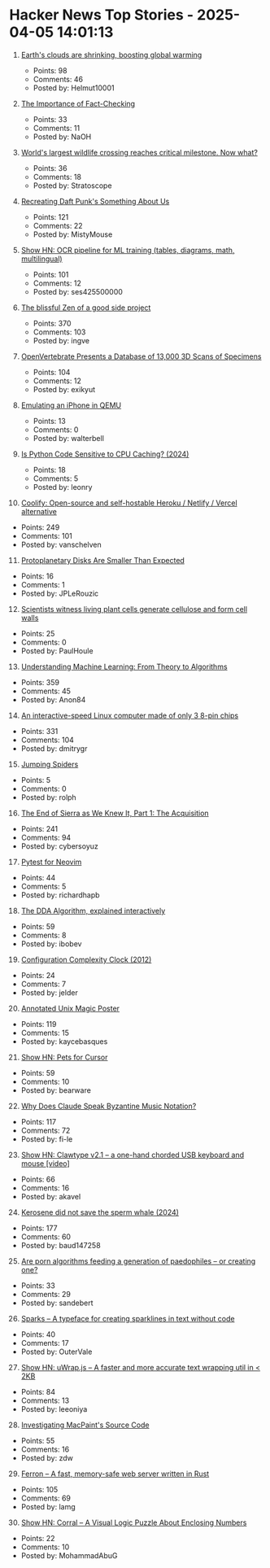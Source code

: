 # Hacker News Top Stories - 2025-04-05 14:01:13

1. [Earth's clouds are shrinking, boosting global warming](https://www.science.org/content/article/earth-s-clouds-are-shrinking-boosting-global-warming)
   - Points: 98
   - Comments: 46
   - Posted by: Helmut10001

2. [The Importance of Fact-Checking](https://lithub.com/on-the-episode-that-changed-ira-glasss-this-american-life-forever/)
   - Points: 33
   - Comments: 11
   - Posted by: NaOH

3. [World's largest wildlife crossing reaches critical milestone. Now what?](https://www.yahoo.com/news/worlds-largest-wildlife-crossing-reaches-100046299.html)
   - Points: 36
   - Comments: 18
   - Posted by: Stratoscope

4. [Recreating Daft Punk's Something About Us](https://thoughts-and-things.ghost.io/recreating-daft-punks-something-about-us/)
   - Points: 121
   - Comments: 22
   - Posted by: MistyMouse

5. [Show HN: OCR pipeline for ML training (tables, diagrams, math, multilingual)](https://github.com/ses4255/Versatile-OCR-Program)
   - Points: 101
   - Comments: 12
   - Posted by: ses425500000

6. [The blissful Zen of a good side project](https://joshcollinsworth.com/blog/the-blissful-zen-of-a-good-side-project)
   - Points: 370
   - Comments: 103
   - Posted by: ingve

7. [OpenVertebrate Presents a Database of 13,000 3D Scans of Specimens](https://www.openculture.com/2024/03/openvertebrate-presents-a-massive-database-of-13000-3d-scans-of-vertebrate-specimens.html)
   - Points: 104
   - Comments: 12
   - Posted by: exikyut

8. [Emulating an iPhone in QEMU](https://eshard.com/posts/emulating-ios-14-with-qemu)
   - Points: 13
   - Comments: 0
   - Posted by: walterbell

9. [Is Python Code Sensitive to CPU Caching? (2024)](https://lukasatkinson.de/2024/python-cpu-caching/)
   - Points: 18
   - Comments: 5
   - Posted by: leonry

10. [Coolify: Open-source and self-hostable Heroku / Netlify / Vercel alternative](https://coolify.io/)
   - Points: 249
   - Comments: 101
   - Posted by: vanschelven

11. [Protoplanetary Disks Are Smaller Than Expected](https://www.centauri-dreams.org/2025/04/04/protoplanetary-disks-are-smaller-than-expected/)
   - Points: 16
   - Comments: 1
   - Posted by: JPLeRouzic

12. [Scientists witness living plant cells generate cellulose and form cell walls](https://phys.org/news/2025-03-scientists-witness-cells-generate-cellulose.html)
   - Points: 25
   - Comments: 0
   - Posted by: PaulHoule

13. [Understanding Machine Learning: From Theory to Algorithms](https://www.cs.huji.ac.il/~shais/UnderstandingMachineLearning/copy.html)
   - Points: 359
   - Comments: 45
   - Posted by: Anon84

14. [An interactive-speed Linux computer made of only 3 8-pin chips](https://dmitry.gr/?r=05.Projects&proj=36.%208pinLinux)
   - Points: 331
   - Comments: 104
   - Posted by: dmitrygr

15. [Jumping Spiders](https://digital.tnconservationist.org/publication/?i=663361&article_id=3697028&view=articleBrowser)
   - Points: 5
   - Comments: 0
   - Posted by: rolph

16. [The End of Sierra as We Knew It, Part 1: The Acquisition](https://www.filfre.net/2025/04/the-end-of-sierra-as-we-knew-it-part-1-the-acquisition/)
   - Points: 241
   - Comments: 94
   - Posted by: cybersoyuz

17. [Pytest for Neovim](https://github.com/richardhapb/pytest.nvim)
   - Points: 44
   - Comments: 5
   - Posted by: richardhapb

18. [The DDA Algorithm, explained interactively](https://aaaa.sh/creatures/dda-algorithm-interactive)
   - Points: 59
   - Comments: 8
   - Posted by: ibobev

19. [Configuration Complexity Clock (2012)](http://mikehadlow.blogspot.com/2012/05/configuration-complexity-clock.html)
   - Points: 24
   - Comments: 7
   - Posted by: jelder

20. [Annotated Unix Magic Poster](https://unixmagic.net/)
   - Points: 119
   - Comments: 15
   - Posted by: kaycebasques

21. [Show HN: Pets for Cursor](undefined)
   - Points: 59
   - Comments: 10
   - Posted by: bearware

22. [Why Does Claude Speak Byzantine Music Notation?](https://fi-le.net/byzantine/)
   - Points: 117
   - Comments: 72
   - Posted by: fi-le

23. [Show HN: Clawtype v2.1 – a one-hand chorded USB keyboard and mouse [video]](https://www.youtube.com/watch?v=N2PSiOl-auM)
   - Points: 66
   - Comments: 16
   - Posted by: akavel

24. [Kerosene did not save the sperm whale (2024)](https://edconway.substack.com/p/no-kerosene-did-not-save-the-sperm)
   - Points: 177
   - Comments: 60
   - Posted by: baud147258

25. [Are porn algorithms feeding a generation of paedophiles – or creating one?](https://www.theguardian.com/society/2025/apr/05/i-didnt-start-out-wanting-to-see-kids-are-porn-algorithms-feeding-a-generation-of-paedophiles-or-creating-one)
   - Points: 33
   - Comments: 29
   - Posted by: sandebert

26. [Sparks – A typeface for creating sparklines in text without code](https://github.com/aftertheflood/sparks)
   - Points: 40
   - Comments: 17
   - Posted by: OuterVale

27. [Show HN: uWrap.js – A faster and more accurate text wrapping util in < 2KB](https://github.com/leeoniya/uWrap)
   - Points: 84
   - Comments: 13
   - Posted by: leeoniya

28. [Investigating MacPaint's Source Code](https://ztoz.blog/posts/macpaint-source-code/)
   - Points: 55
   - Comments: 16
   - Posted by: zdw

29. [Ferron – A fast, memory-safe web server written in Rust](https://github.com/ferronweb/ferron)
   - Points: 105
   - Comments: 69
   - Posted by: lamg

30. [Show HN: Corral – A Visual Logic Puzzle About Enclosing Numbers](https://mohammed321.github.io/projects/corral_web/index.html)
   - Points: 22
   - Comments: 10
   - Posted by: MohammadAbuG

